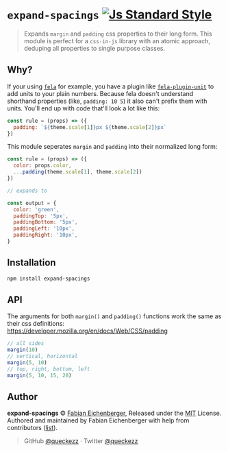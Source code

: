 
# `expand-spacings` [![Js Standard Style][standard-image]][standard-url]

> Expands `margin` and `padding` css properties to their long form. This module is perfect for a `css-in-js` library with an atomic approach, deduping all properties to single purpose classes.

## Why?

If your using [`fela`](http://ghub.io/fela) for example, you have a plugin like [`fela-plugin-unit`](http://ghub.io/fela-plugin-unit) to add units to your plain numbers. Because fela doesn't understand shorthand properties (like, `padding: 10 5`) it also can't prefix them with units. You'll end up with code that'll look a lot like this:

```js
const rule = (props) => ({
  padding: `${theme.scale[1]}px ${theme.scale[2]}px`
})
```

This module seperates `margin` and `padding` into their normalized long form:

```js
const rule = (props) => ({
  color: props.color,
  ...padding(theme.scale[1], theme.scale[2])
})

// expands to

const output = {
  color: 'green',
  paddingTop: '5px',
  paddingBottom: '5px',
  paddingLeft: '10px',
  paddingRight: '10px',
}
```

## Installation

```bash
npm install expand-spacings
```

## API

The arguments for both `margin()` and `padding()` functions work the same as their css definitions: https://developer.mozilla.org/en/docs/Web/CSS/padding

```js
// all sides
margin(10)
// vertical, horizontal
margin(5, 10)
// top, right, bottom, left
margin(5, 10, 15, 20)
```

## Author

**expand-spacings** © [Fabian Eichenberger](https://github.com/queckezz), Released under the [MIT](./license) License.<br>
Authored and maintained by Fabian Eichenberger with help from contributors ([list](https://github.com/queckezz/expand-spacings/contributors)).

> GitHub [@queckezz](https://github.com/queckezz) · Twitter [@queckezz](https://twitter.com/queckezz)

[standard-image]: https://img.shields.io/badge/code-standard-brightgreen.svg?style=flat-square
[standard-url]: https://github.com/feross/standard

[license-image]: http://img.shields.io/npm/l/fmt-obj.svg?style=flat-square
[license-url]: ./license
